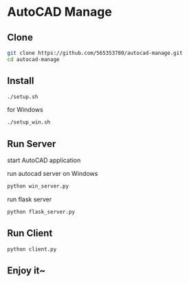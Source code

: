 # AutoCAD Manage

## Clone

```bash
git clone https://github.com/565353780/autocad-manage.git
cd autocad-manage
```

## Install

```bash
./setup.sh
```

for Windows

```bash
./setup_win.sh
```

## Run Server

start AutoCAD application

run autocad server on Windows

```bash
python win_server.py
```

run flask server

```bash
python flask_server.py
```

## Run Client

```bash
python client.py
```

## Enjoy it~

